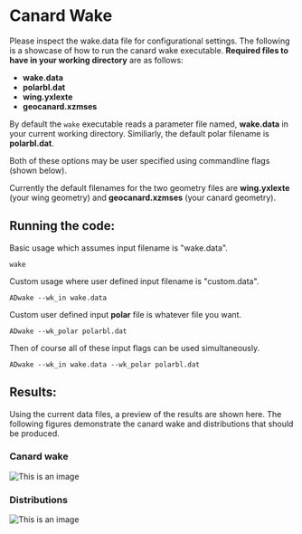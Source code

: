 # Canard Wake

Please inspect the wake.data file for configurational settings. The following is a showcase of how to run the canard wake executable. 
**Required files to have in your working directory** are as follows:

* **wake.data** 
* **polarbl.dat**
* **wing.yxlexte**
* **geocanard.xzmses**

By default the ```wake``` executable reads a parameter file named, **wake.data** in your current working directory. 
Similiarly, the default polar filename is **polarbl.dat**.

Both of these options may be user specified using commandline flags (shown below).

Currently the default filenames for the two geometry files are **wing.yxlexte** (your wing geometry) and **geocanard.xzmses** (your canard geometry).

## Running the code:
Basic usage which assumes input filename is "wake.data".

```
wake
```

Custom usage where user defined input filename is "custom.data".

```
ADwake --wk_in wake.data
```

Custom user defined input **polar** file is whatever file you want.

```
ADwake --wk_polar polarbl.dat
```
Then of course all of these input flags can be used simultaneously.
```
ADwake --wk_in wake.data --wk_polar polarbl.dat
```

## Results:

Using the current data files, a preview of the results are shown here. The following figures demonstrate the canard wake and distributions that should be produced.

### Canard wake

![This is an image](https://github.com/carlos-pereyra/AeroDes/blob/master/docs/wake/canarwake_xz.png)

### Distributions

![This is an image](https://github.com/carlos-pereyra/AeroDes/blob/master/docs/wake/prandtline_ygw.png)
